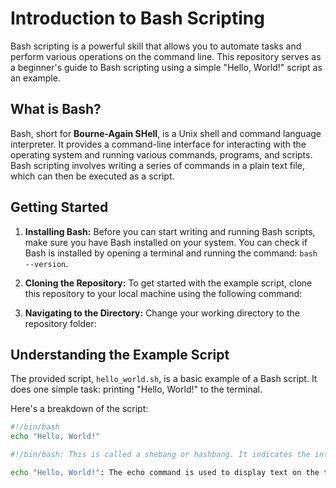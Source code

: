 # Introduction to Bash Scripting

Bash scripting is a powerful skill that allows you to automate tasks and perform various operations on the command line. This repository serves as a beginner's guide to Bash scripting using a simple "Hello, World!" script as an example.

## What is Bash?

Bash, short for **Bourne-Again SHell**, is a Unix shell and command language interpreter. It provides a command-line interface for interacting with the operating system and running various commands, programs, and scripts. Bash scripting involves writing a series of commands in a plain text file, which can then be executed as a script.

## Getting Started

1. **Installing Bash:** Before you can start writing and running Bash scripts, make sure you have Bash installed on your system. You can check if Bash is installed by opening a terminal and running the command: `bash --version`.

2. **Cloning the Repository:** To get started with the example script, clone this repository to your local machine using the following command:


3. **Navigating to the Directory:** Change your working directory to the repository folder:


## Understanding the Example Script

The provided script, `hello_world.sh`, is a basic example of a Bash script. It does one simple task: printing "Hello, World!" to the terminal.

Here's a breakdown of the script:
```bash
#!/bin/bash
echo "Hello, World!"

#!/bin/bash: This is called a shebang or hashbang. It indicates the interpreter (in this case, Bash) that should be used to execute the script.

echo "Hello, World!": The echo command is used to display text on the terminal. In this case, it outputs the string "Hello, World!".
```
